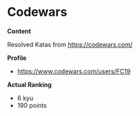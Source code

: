 # Codewars

**Content**

Resolved Katas from https://codewars.com/

**Profile**

* https://www.codewars.com/users/FC19


**Actual Ranking**

  * 6 kyu
  * 190 points
